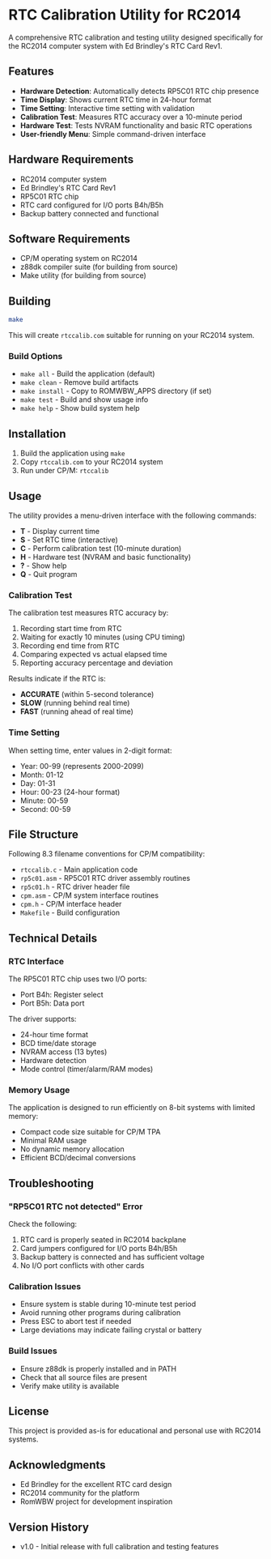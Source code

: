 # RTC Calibration Utility for RC2014

A comprehensive RTC calibration and testing utility designed specifically for the RC2014 computer system with Ed Brindley's RTC Card Rev1.

## Features

- **Hardware Detection**: Automatically detects RP5C01 RTC chip presence
- **Time Display**: Shows current RTC time in 24-hour format
- **Time Setting**: Interactive time setting with validation
- **Calibration Test**: Measures RTC accuracy over a 10-minute period
- **Hardware Test**: Tests NVRAM functionality and basic RTC operations
- **User-friendly Menu**: Simple command-driven interface

## Hardware Requirements

- RC2014 computer system
- Ed Brindley's RTC Card Rev1 
- RP5C01 RTC chip
- RTC card configured for I/O ports B4h/B5h
- Backup battery connected and functional

## Software Requirements

- CP/M operating system on RC2014
- z88dk compiler suite (for building from source)
- Make utility (for building from source)

## Building

```bash
make
```

This will create `rtccalib.com` suitable for running on your RC2014 system.

### Build Options

- `make all` - Build the application (default)
- `make clean` - Remove build artifacts  
- `make install` - Copy to ROMWBW_APPS directory (if set)
- `make test` - Build and show usage info
- `make help` - Show build system help

## Installation

1. Build the application using `make`
2. Copy `rtccalib.com` to your RC2014 system
3. Run under CP/M: `rtccalib`

## Usage

The utility provides a menu-driven interface with the following commands:

- **T** - Display current time
- **S** - Set RTC time (interactive)
- **C** - Perform calibration test (10-minute duration)
- **H** - Hardware test (NVRAM and basic functionality)
- **?** - Show help
- **Q** - Quit program

### Calibration Test

The calibration test measures RTC accuracy by:
1. Recording start time from RTC
2. Waiting for exactly 10 minutes (using CPU timing)
3. Recording end time from RTC
4. Comparing expected vs actual elapsed time
5. Reporting accuracy percentage and deviation

Results indicate if the RTC is:
- **ACCURATE** (within 5-second tolerance)
- **SLOW** (running behind real time)
- **FAST** (running ahead of real time)

### Time Setting

When setting time, enter values in 2-digit format:
- Year: 00-99 (represents 2000-2099)
- Month: 01-12
- Day: 01-31
- Hour: 00-23 (24-hour format)
- Minute: 00-59
- Second: 00-59

## File Structure

Following 8.3 filename conventions for CP/M compatibility:

- `rtccalib.c` - Main application code
- `rp5c01.asm` - RP5C01 RTC driver assembly routines
- `rp5c01.h` - RTC driver header file
- `cpm.asm` - CP/M system interface routines
- `cpm.h` - CP/M interface header
- `Makefile` - Build configuration

## Technical Details

### RTC Interface

The RP5C01 RTC chip uses two I/O ports:
- Port B4h: Register select
- Port B5h: Data port

The driver supports:
- 24-hour time format
- BCD time/date storage
- NVRAM access (13 bytes)
- Hardware detection
- Mode control (timer/alarm/RAM modes)

### Memory Usage

The application is designed to run efficiently on 8-bit systems with limited memory:
- Compact code size suitable for CP/M TPA
- Minimal RAM usage
- No dynamic memory allocation
- Efficient BCD/decimal conversions

## Troubleshooting

### "RP5C01 RTC not detected" Error

Check the following:
1. RTC card is properly seated in RC2014 backplane
2. Card jumpers configured for I/O ports B4h/B5h  
3. Backup battery is connected and has sufficient voltage
4. No I/O port conflicts with other cards

### Calibration Issues

- Ensure system is stable during 10-minute test period
- Avoid running other programs during calibration
- Press ESC to abort test if needed
- Large deviations may indicate failing crystal or battery

### Build Issues

- Ensure z88dk is properly installed and in PATH
- Check that all source files are present
- Verify make utility is available

## License

This project is provided as-is for educational and personal use with RC2014 systems.

## Acknowledgments

- Ed Brindley for the excellent RTC card design
- RC2014 community for the platform
- RomWBW project for development inspiration

## Version History

- v1.0 - Initial release with full calibration and testing features
